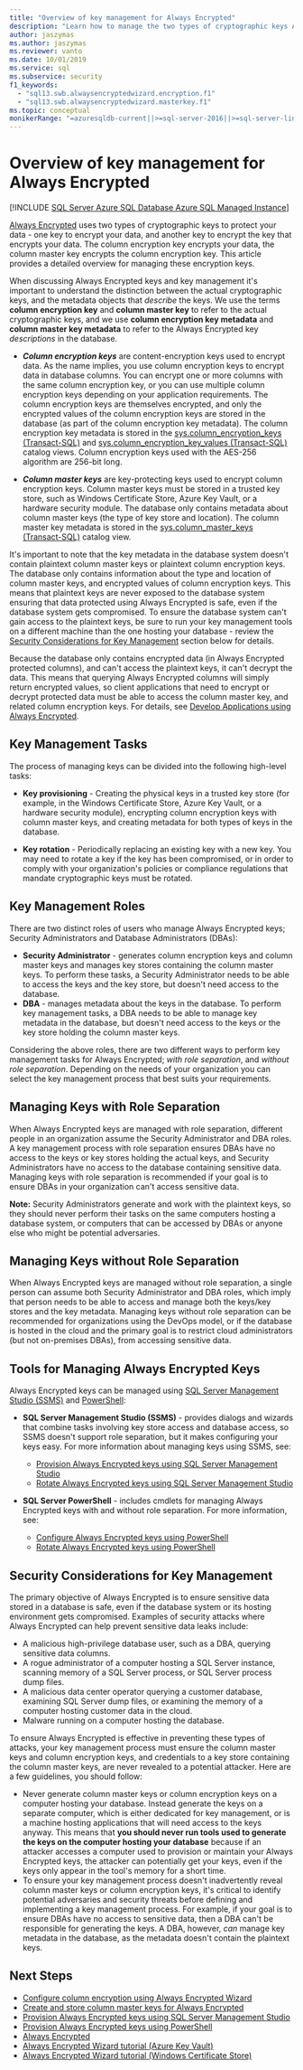 ```yaml
---
title: "Overview of key management for Always Encrypted"
description: "Learn how to manage the two types of cryptographic keys Always Encrypted uses to protect your data in SQL Server: column encryption key and column master key."
author: jaszymas
ms.author: jaszymas
ms.reviewer: vanto
ms.date: 10/01/2019
ms.service: sql
ms.subservice: security
f1_keywords:
  - "sql13.swb.alwaysencryptedwizard.encryption.f1"
  - "sql13.swb.alwaysencryptedwizard.masterkey.f1"
ms.topic: conceptual
monikerRange: "=azuresqldb-current||>=sql-server-2016||>=sql-server-linux-2017||=azuresqldb-mi-current"
---
```


# Overview of key management for Always Encrypted

[!INCLUDE [SQL Server Azure SQL Database Azure SQL Managed Instance](../../../includes/applies-to-version/sql-asdb-asdbmi.md)]

[Always Encrypted](../../../relational-databases/security/encryption/always-encrypted-database-engine.md) uses two types of cryptographic keys to protect your data - one key to encrypt your data, and another key to encrypt the key that encrypts your data. The column encryption key encrypts your data, the column master key encrypts the column encryption key. This article provides a detailed overview for managing these encryption keys.  

When discussing Always Encrypted keys and key management it's important to understand the distinction between the actual cryptographic keys, and the metadata objects that *describe* the keys. We use the terms **column encryption key** and **column master key** to refer to the actual cryptographic keys, and we use **column encryption key metadata** and **column master key metadata** to refer to the Always Encrypted key *descriptions* in the database.

- ***Column encryption keys*** are content-encryption keys used to encrypt data. As the name implies, you use column encryption keys to encrypt data in database columns. You can encrypt one or more columns with the same column encryption key, or you can use multiple column encryption keys depending on your application requirements. The column encryption keys are themselves encrypted, and only the encrypted values of the column encryption keys are stored in the database (as part of the column encryption key metadata). The column encryption key metadata is stored in the [sys.column_encryption_keys (Transact-SQL)](../../../relational-databases/system-catalog-views/sys-column-encryption-keys-transact-sql.md) and [sys.column_encryption_key_values (Transact-SQL)](../../../relational-databases/system-catalog-views/sys-column-encryption-key-values-transact-sql.md) catalog views. Column encryption keys used with the AES-256 algorithm are 256-bit long.

- ***Column master keys*** are key-protecting keys used to encrypt column encryption keys. Column master keys must be stored in a trusted key store, such as Windows Certificate Store, Azure Key Vault, or a hardware security module. The database only contains metadata about column master keys (the type of key store and location). The column master key metadata is stored in the [sys.column_master_keys (Transact-SQL)](../../../relational-databases/system-catalog-views/sys-column-master-keys-transact-sql.md) catalog view.  

It's important to note that the key metadata in the database system doesn't contain plaintext column master keys or plaintext column encryption keys. The database only contains information about the type and location of column master keys, and encrypted values of column encryption keys. This means that plaintext keys are never exposed to the database system ensuring that data protected using Always Encrypted is safe, even if the database system gets compromised. To ensure the database system can't gain access to the plaintext keys, be sure to run your key management tools on a different machine than the one hosting your database - review the [Security Considerations for Key Management](#security-considerations-for-key-management) section below for details.

Because the database only contains encrypted data (in Always Encrypted protected columns), and can't access the plaintext keys, it can't decrypt the data. This means that querying Always Encrypted columns will simply return encrypted values, so client applications that need to encrypt or decrypt protected data must be able to access the column master key, and related column encryption keys. For details, see [Develop Applications using Always Encrypted](always-encrypted-client-development.md).

## Key Management Tasks

The process of managing keys can be divided into the following high-level tasks:

- **Key provisioning** - Creating the physical keys in a trusted key store (for example, in the Windows Certificate Store, Azure Key Vault, or a hardware security module), encrypting column encryption keys with column master keys, and creating metadata for both types of keys in the database.

- **Key rotation** - Periodically replacing an existing key with a new key. You may need to rotate a key if the key has been compromised, or in order to comply with your organization's policies or compliance regulations that mandate cryptographic keys must be rotated. 

## <a name="KeyManagementRoles"></a> Key Management Roles

There are two distinct roles of users who manage Always Encrypted keys; Security Administrators and Database Administrators (DBAs):

- **Security Administrator** - generates column encryption keys and column master keys and manages key stores containing the column master keys. To perform these tasks, a Security Administrator needs to be able to access the keys and the key store, but doesn't need access to the database.
- **DBA** - manages metadata about the keys in the database. To perform key management tasks, a DBA needs to be able to manage key metadata in the database, but doesn't need access to the keys or the key store holding the column master keys.

Considering the above roles, there are two different ways to perform key management tasks for Always Encrypted; *with role separation*, and *without role separation*. Depending on the needs of your organization you can select the key management process that best suits your requirements.

## Managing Keys with Role Separation

When Always Encrypted keys are managed with role separation, different people in an organization assume the Security Administrator and DBA roles. A key management process with role separation ensures DBAs have no access to the keys or key stores holding the actual keys, and Security Administrators have no access to the database containing sensitive data. Managing keys with role separation is recommended if your goal is to ensure DBAs in your organization can't access sensitive data. 

**Note:** Security Administrators generate and work with the plaintext keys, so they should never perform their tasks on the same computers hosting a database system, or computers that can be accessed by DBAs or anyone else who might be potential adversaries. 

## Managing Keys without Role Separation

When Always Encrypted keys are managed without role separation, a single person can assume both Security Administrator and DBA roles, which imply that person needs to be able to access and manage both the keys/key stores and the key metadata. Managing keys without role separation can be recommended for organizations using the DevOps model, or if the database is hosted in the cloud and the primary goal is to restrict cloud administrators (but not on-premises DBAs), from accessing sensitive data.

## Tools for Managing Always Encrypted Keys

Always Encrypted keys can be managed using [SQL Server Management Studio (SSMS)](../../../ssms/sql-server-management-studio-ssms.md) and [PowerShell](../../../powershell/sql-server-powershell.md):

- **SQL Server Management Studio (SSMS)** - provides dialogs and wizards that combine tasks involving key store access and database access, so SSMS doesn't support role separation, but it makes configuring your keys easy. For more information about managing keys using SSMS, see:
  - [Provision Always Encrypted keys using SQL Server Management Studio](configure-always-encrypted-keys-using-ssms.md)
  - [Rotate Always Encrypted keys using SQL Server Management Studio](rotate-always-encrypted-keys-using-ssms.md)

- **SQL Server PowerShell** - includes cmdlets for managing Always Encrypted keys with and without role separation. For more information, see:
  - [Configure Always Encrypted keys using PowerShell](../../../relational-databases/security/encryption/configure-always-encrypted-keys-using-powershell.md)
  - [Rotate Always Encrypted keys using PowerShell](../../../relational-databases/security/encryption/rotate-always-encrypted-keys-using-powershell.md)

## Security Considerations for Key Management

The primary objective of Always Encrypted is to ensure sensitive data stored in a database is safe, even if the database system or its hosting environment gets compromised. Examples of security attacks where Always Encrypted can help prevent sensitive data leaks include:

- A malicious high-privilege database user, such as a DBA, querying sensitive data columns.
- A rogue administrator of a computer hosting a SQL Server instance, scanning memory of a SQL Server process, or SQL Server process dump files.
- A malicious data center operator querying a customer database, examining SQL Server dump files, or examining the memory of a computer hosting customer data in the cloud.
- Malware running on a computer hosting the database.

To ensure Always Encrypted is effective in preventing these types of attacks, your key management process must ensure the column master keys and column encryption keys, and credentials to a key store containing the column master keys, are never revealed to a potential attacker. Here are a few guidelines, you should follow:

- Never generate column master keys or column encryption keys on a computer hosting your database. Instead generate the keys on a separate computer, which is either dedicated for key management, or is a machine hosting applications that will need access to the keys anyway. This means that **you should never run tools used to generate the keys on the computer hosting your database** because if an attacker accesses a computer used to provision or maintain your Always Encrypted keys, the attacker can potentially get your keys, even if the keys only appear in the tool's memory for a short time.
- To ensure your key management process doesn't inadvertently reveal column master keys or column encryption keys, it's critical to identify potential adversaries and security threats before defining and implementing a key management process. For example, if your goal is to ensure DBAs have no access to sensitive data, then a DBA can't be responsible for generating the keys. A DBA, however, *can* manage key metadata in the database, as the metadata doesn't contain the plaintext keys.

## Next Steps

- [Configure column encryption using Always Encrypted Wizard](always-encrypted-wizard.md)
- [Create and store column master keys for Always Encrypted](create-and-store-column-master-keys-always-encrypted.md)
- [Provision Always Encrypted keys using SQL Server Management Studio](configure-always-encrypted-keys-using-ssms.md)
- [Provision Always Encrypted keys using PowerShell](configure-always-encrypted-keys-using-powershell.md)
- [Always Encrypted](../../../relational-databases/security/encryption/always-encrypted-database-engine.md)
- [Always Encrypted Wizard tutorial (Azure Key Vault)](/azure/azure-sql/database/always-encrypted-azure-key-vault-configure)
- [Always Encrypted Wizard tutorial (Windows Certificate Store)](/azure/azure-sql/database/always-encrypted-certificate-store-configure)
